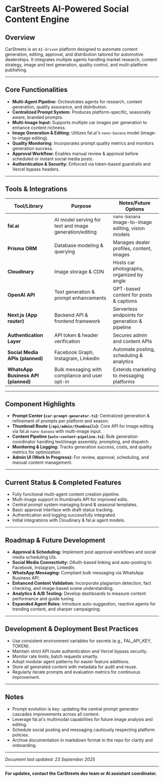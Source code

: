 # CarStreets AI-Powered Social Content Engine

## Overview
CarStreets is an `AI-driven` platform designed to automate content generation, editing, approval, and distribution tailored for automotive dealerships. It integrates multiple agents handling market research, content strategy, image and text generation, quality control, and multi-platform publishing.

---

## Core Functionalities

- **Multi-Agent Pipeline:** Orchestrates agents for research, content generation, quality assurance, and distribution.
- **Centralized Prompt System:** Produces platform-specific, seasonally aware, branded prompts.
- **Multi-Image Input:** Supports multiple car images per generation to enhance content richness.
- **Image Generation & Editing:** Utilizes fal.ai's `nano-banana` model (image-to-image editing).
- **Quality Monitoring:** Incorporates prompt quality metrics and monitors generation success.
- **Approval Workflow:** Enables manual review & approval before scheduled or instant social media posts.
- **Authentication & Security:** Enforced via token-based guardrails and Vercel bypass headers.

---

## Tools & Integrations

| Tool/Library          | Purpose                                               | Notes/Future Options                              |
|----------------------|-------------------------------------------------------|--------------------------------------------------|
| **fal.ai**            | AI model serving for text and image generation/editing | `nano-banana` image-to-image editing, vision models |
| **Prisma ORM**         | Database modeling & querying                          | Manages dealer profiles, content, images         |
| **Cloudinary**         | Image storage & CDN                                  | Hosts car photographs, organized by angle        |
| **OpenAI API**         | Text generation & prompt enhancements               | GPT-based content for posts & captions            |
| **Next.js (App router)** | Backend API & frontend framework                      | Serverless endpoints for generation & pipeline    |
| **Authentication Layer**| API token & header verification                      | Secures admin and content APIs                     |
| **Social Media APIs (planned)** | Facebook Graph, Instagram, LinkedIn                  | Automate posting, scheduling & analytics           |
| **WhatsApp Business API (planned)** | Bulk messaging with compliance and user opt-in       | Extends marketing to messaging platforms          |

---

## Component Highlights

- **Prompt Center (`car-prompt-generator.ts`):** Centralized generation & refinement of prompts per platform and season.
- **Thumbnail Route (`/api/admin/thumbnails`):** Core API for image editing via fal.ai `nano-banana` with multi-image input.
- **Content Pipeline (`auto-content-pipeline.ts`):** Bulk generation coordinator handling text/image assembly, prompting, and dispatch.
- **Monitoring & Logging:** Tracks generation success, costs, and quality metrics for optimization.
- **Admin UI (Work In Progress):** For review, approval, scheduling, and manual content management.

---

## Current Status & Completed Features

- Fully functional multi-agent content creation pipeline.
- Multi-image support in thumbnails API for improved edits.
- Central prompt system managing brand & seasonal templates.
- Basic approval interface with draft status tracking.
- Authentication and logging successfully integrated.
- Initial integrations with Cloudinary & fal.ai agent models.

---

## Roadmap & Future Development

- **Approval & Scheduling:** Implement post approval workflows and social media scheduling UIs.
- **Social Media Connectivity:** OAuth-based linking and auto-posting to Facebook, Instagram, LinkedIn.
- **WhatsApp Messaging:** Compliant bulk messaging via WhatsApp Business API.
- **Enhanced Content Validation:** Incorporate plagiarism detection, fact checking, and image-based scene understanding.
- **Analytics & A/B Testing:** Develop dashboards to measure content performance and guide tuning.
- **Expanded Agent Roles:** Introduce auto-suggestion, reactive agents for trending content, and sharper campaigning.

---

## Development & Deployment Best Practices

- Use consistent environment variables for secrets (e.g., FAL_API_KEY, TOKEN).
- Maintain strict API route authentication and Vercel bypass security.
- Monitor rate limits; batch requests smartly.
- Adopt modular agent patterns for easier feature additions.
- Store all generated content with metadata for audit and reuse.
- Regularly iterate prompts and evaluation metrics for continuous improvement.

---

## Notes

- Prompt evolution is key: updating the central prompt generator cascades improvements across all content.
- Leverage fal.ai's multimodal capabilities for future image analysis and editing.
- Schedule social posting and messaging cautiously respecting platform policies.
- Archive documentation in markdown format in the repo for clarity and onboarding.
  
---

*Document last updated: 23 September 2025*

---

**For updates, contact the CarStreets dev team or AI assistant coordinator.**
